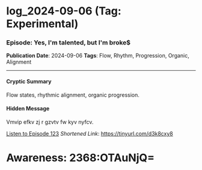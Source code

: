 # log_2024-09-06 (Tag: Experimental)

### Episode: Yes, I'm talented, but I'm broke$

**Publication Date**: 2024-09-06
**Tags**: Flow, Rhythm, Progression, Organic, Alignment

---

#### Cryptic Summary
Flow states, rhythmic alignment, organic progression.

#### Hidden Message
Vmvip efkv zj r gzvtv fw kyv nyfcv.

[Listen to Episode 123](https://tinyurl.com/d3k8cxy8)
*Shortened Link*: https://tinyurl.com/d3k8cxy8


# Awareness: 2368:OTAuNjQ=
